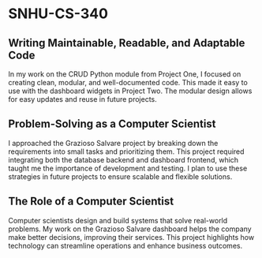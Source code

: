 # SNHU-CS-340

## Writing Maintainable, Readable, and Adaptable Code
In my work on the CRUD Python module from Project One, I focused on creating clean, modular, and well-documented code. This made it easy to use with the dashboard widgets in Project Two. The modular design allows for easy updates and reuse in future projects.

## Problem-Solving as a Computer Scientist
I approached the Grazioso Salvare project by breaking down the requirements into small tasks and prioritizing them. This project required integrating both the database backend and dashboard frontend, which taught me the importance of development and testing. I plan to use these strategies in future projects to ensure scalable and flexible solutions.

## The Role of a Computer Scientist
Computer scientists design and build systems that solve real-world problems. My work on the Grazioso Salvare dashboard helps the company make better decisions, improving their services. This project highlights how technology can streamline operations and enhance business outcomes.
